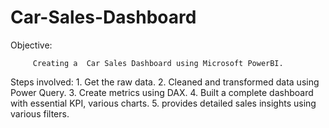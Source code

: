 # Car-Sales-Dashboard

Objective:

         Creating a  Car Sales Dashboard using Microsoft PowerBI.
         
Steps involved: 
         1. Get the raw data.
         2. Cleaned and transformed data using Power Query.
         3. Create metrics using DAX.
         4. Built a complete dashboard with essential KPI, various charts.
         5. provides detailed sales insights using various filters.
         
